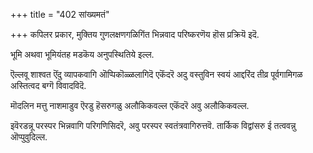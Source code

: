 +++
title = "402 सांख्यमतं"

+++
कपिलर प्रकार, मुक्तिय गुणलक्षणगळिगिंत भिन्नवाद परिष्करणॆय हॊस प्रक्रियॆ इदॆ.

भूमि अथवा भूमियंतह मडकॆय अनुपस्थितिये इल्ल.

ऎल्लवू शाश्वत ऎंदु व्यापकवागि ऒप्पिकॊळ्ळलागिदॆ एकॆंदरॆ अदु वस्तुविन स्वयं आद्दरिंद तीव्र पूर्वगामिगळ अस्तित्वद बग्गॆ विवादविदॆ.

मॊदलिन मत्तु नाशमाडुव ऎरडु हॆसरुगळु अलौकिकवल्ल एकॆंदरॆ अवु अलौकिकवल्ल.

इवॆरडन्नू परस्पर भिन्नवागि परिगणिसिदरॆ, अवु परस्पर स्वतंत्रवागिरुत्तवॆ. तार्किक विद्वांसरु ई तत्ववन्नु ऒप्पुवुदिल्ल.

